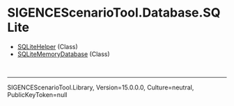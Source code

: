 # SIGENCEScenarioTool.Database.SQLite
- [SQLiteHelper](./T_SQLiteHelper.md) (Class)
- [SQLiteMemoryDatabase](./T_SQLiteMemoryDatabase.md) (Class)

<br /><hr />
SIGENCEScenarioTool.Library, Version=15.0.0.0, Culture=neutral, PublicKeyToken=null
